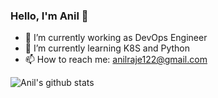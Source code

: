 <!--
**anilraje122/anilraje122** is a ✨ _special_ ✨ repository because its `README.md` (this file) appears on your GitHub profile.
-->

### Hello, I'm Anil 👋

- 🔭 I’m currently working as DevOps Engineer
- 🌱 I’m currently learning K8S and Python
- 📫 How to reach me: anilraje122@gmail.com
<!-- - 💬 Ask me about my journey from system adminstrator to devops engineer -->

![Anil's github stats](https://github-readme-stats.vercel.app/api?username=anilraje122&show_icons=true&count_private=true&theme=default)
